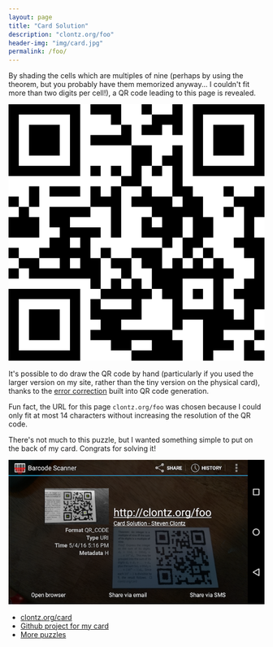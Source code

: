 ```yaml
---
layout: page
title: "Card Solution"
description: "clontz.org/foo"
header-img: "img/card.jpg"
permalink: /foo/
---
```


By shading the cells which are multiples of nine (perhaps by using the
theorem, but you probably have them memorized anyway... I couldn't
fit more than two digits per cell!), a QR code leading to this page is revealed.

![Card Solution](/img/puzzle-qr.svg)

It's possible to do draw the QR code by hand (particularly if you used the larger
version on my site, rather than the tiny version on the physical card),
thanks to the
[error correction](http://blog.qrstuff.com/2011/12/14/qr-code-error-correction)
built into QR code generation.

Fun fact, the URL for this page `clontz.org/foo` was chosen because I could
only fit at most 14 characters without increasing the resolution of the QR code.

There's not much to this puzzle, but I wanted
something simple to put on the back of my card. Congrats for solving it!

![Scan of solved card](/img/card-scan.png)

* [clontz.org/card](/card/)
* [Github project for my card](https://github.com/StevenClontz/business-card)
* [More puzzles](/puzzles/)

